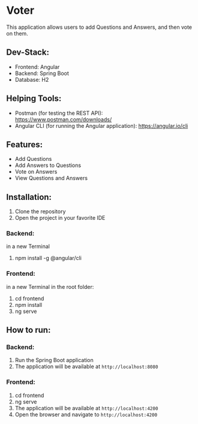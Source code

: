 # Voter

This application allows users to add Questions and Answers, and then vote on them.

## Dev-Stack:
- Frontend: Angular
- Backend: Spring Boot
- Database: H2

## Helping Tools:
- Postman (for testing the REST API): https://www.postman.com/downloads/
- Angular CLI (for running the Angular application): https://angular.io/cli

## Features:
- Add Questions
- Add Answers to Questions
- Vote on Answers
- View Questions and Answers

## Installation:
1. Clone the repository
2. Open the project in your favorite IDE

### Backend:
in a new Terminal
1. npm install -g @angular/cli
 
### Frontend:
in a new Terminal in the root folder:
1. cd frontend
2. npm install
3. ng serve

## How to run:
### Backend:
1. Run the Spring Boot application
2. The application will be available at `http://localhost:8080`

### Frontend:
1. cd frontend
2. ng serve
3. The application will be available at `http://localhost:4200`
4. Open the browser and navigate to `http://localhost:4200`



